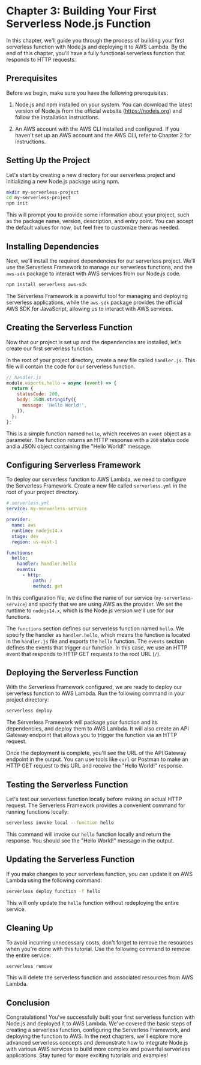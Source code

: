 # Chapter 3: Building Your First Serverless Node.js Function

In this chapter, we'll guide you through the process of building your first serverless function with Node.js and deploying it to AWS Lambda. By the end of this chapter, you'll have a fully functional serverless function that responds to HTTP requests.

## Prerequisites

Before we begin, make sure you have the following prerequisites:

1. Node.js and npm installed on your system. You can download the latest version of Node.js from the official website (https://nodejs.org) and follow the installation instructions.

2. An AWS account with the AWS CLI installed and configured. If you haven't set up an AWS account and the AWS CLI, refer to Chapter 2 for instructions.

## Setting Up the Project

Let's start by creating a new directory for our serverless project and initializing a new Node.js package using npm.

```bash
mkdir my-serverless-project
cd my-serverless-project
npm init
```

This will prompt you to provide some information about your project, such as the package name, version, description, and entry point. You can accept the default values for now, but feel free to customize them as needed.

## Installing Dependencies

Next, we'll install the required dependencies for our serverless project. We'll use the Serverless Framework to manage our serverless functions, and the `aws-sdk` package to interact with AWS services from our Node.js code.

```bash
npm install serverless aws-sdk
```

The Serverless Framework is a powerful tool for managing and deploying serverless applications, while the `aws-sdk` package provides the official AWS SDK for JavaScript, allowing us to interact with AWS services.

## Creating the Serverless Function

Now that our project is set up and the dependencies are installed, let's create our first serverless function.

In the root of your project directory, create a new file called `handler.js`. This file will contain the code for our serverless function.

```javascript
// handler.js
module.exports.hello = async (event) => {
  return {
    statusCode: 200,
    body: JSON.stringify({
      message: 'Hello World!',
    }),
  };
};
```

This is a simple function named `hello`, which receives an `event` object as a parameter. The function returns an HTTP response with a `200` status code and a JSON object containing the "Hello World!" message.

## Configuring Serverless Framework

To deploy our serverless function to AWS Lambda, we need to configure the Serverless Framework. Create a new file called `serverless.yml` in the root of your project directory.

```yaml
# serverless.yml
service: my-serverless-service

provider:
  name: aws
  runtime: nodejs14.x
  stage: dev
  region: us-east-1

functions:
  hello:
    handler: handler.hello
    events:
      - http:
          path: /
          method: get
```

In this configuration file, we define the name of our service (`my-serverless-service`) and specify that we are using AWS as the provider. We set the runtime to `nodejs14.x`, which is the Node.js version we'll use for our functions.

The `functions` section defines our serverless function named `hello`. We specify the handler as `handler.hello`, which means the function is located in the `handler.js` file and exports the `hello` function. The `events` section defines the events that trigger our function. In this case, we use an HTTP event that responds to HTTP GET requests to the root URL (`/`).

## Deploying the Serverless Function

With the Serverless Framework configured, we are ready to deploy our serverless function to AWS Lambda. Run the following command in your project directory:

```bash
serverless deploy
```

The Serverless Framework will package your function and its dependencies, and deploy them to AWS Lambda. It will also create an API Gateway endpoint that allows you to trigger the function via an HTTP request.

Once the deployment is complete, you'll see the URL of the API Gateway endpoint in the output. You can use tools like `curl` or Postman to make an HTTP GET request to this URL and receive the "Hello World!" response.

## Testing the Serverless Function

Let's test our serverless function locally before making an actual HTTP request. The Serverless Framework provides a convenient command for running functions locally:

```bash
serverless invoke local --function hello
```

This command will invoke our `hello` function locally and return the response. You should see the "Hello World!" message in the output.

## Updating the Serverless Function

If you make changes to your serverless function, you can update it on AWS Lambda using the following command:

```bash
serverless deploy function -f hello
```

This will only update the `hello` function without redeploying the entire service.

## Cleaning Up

To avoid incurring unnecessary costs, don't forget to remove the resources when you're done with this tutorial. Use the following command to remove the entire service:

```bash
serverless remove
```

This will delete the serverless function and associated resources from AWS Lambda.

## Conclusion

Congratulations! You've successfully built your first serverless function with Node.js and deployed it to AWS Lambda. We've covered the basic steps of creating a serverless function, configuring the Serverless Framework, and deploying the function to AWS. In the next chapters, we'll explore more advanced serverless concepts and demonstrate how to integrate Node.js with various AWS services to build more complex and powerful serverless applications. Stay tuned for more exciting tutorials and examples!